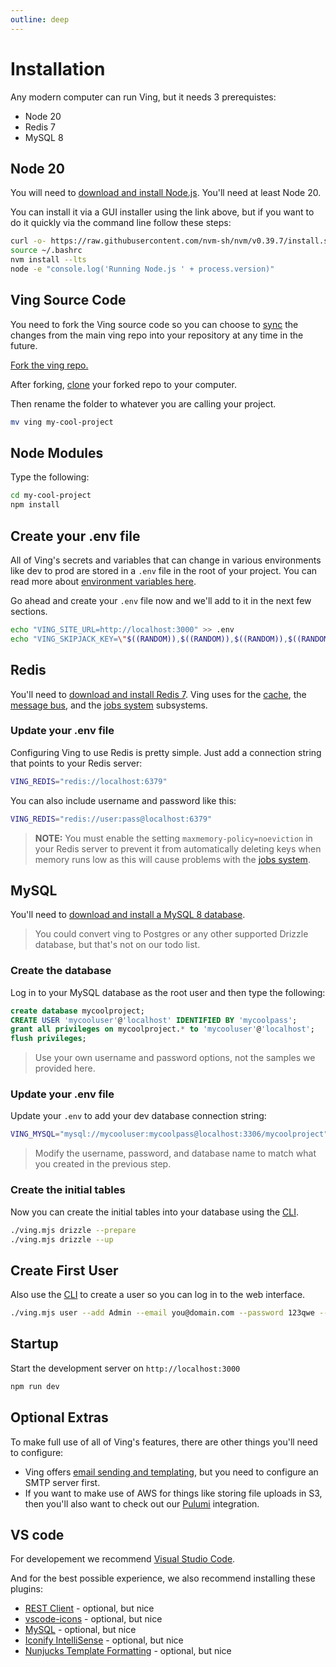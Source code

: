 ```yaml
---
outline: deep
---
```

# Installation

Any modern computer can run Ving, but it needs 3 prerequistes:

- Node 20
- Redis 7
- MySQL 8

## Node 20

You will need to [download and install Node.js](https://nodejs.org/en). You'll need at least Node 20. 

You can install it via a GUI installer using the link above, but if you want to do it quickly via the command line follow these steps:

```bash
curl -o- https://raw.githubusercontent.com/nvm-sh/nvm/v0.39.7/install.sh | bash
source ~/.bashrc
nvm install --lts
node -e "console.log('Running Node.js ' + process.version)"
```

## Ving Source Code

You need to fork the Ving source code so you can choose to [sync](https://docs.github.com/en/pull-requests/collaborating-with-pull-requests/working-with-forks/syncing-a-fork) the changes from the main ving repo into your repository at any time in the future.

[Fork the ving repo.](https://github.com/plainblack/ving/fork)

After forking, [clone](https://docs.github.com/en/repositories/creating-and-managing-repositories/cloning-a-repository) your forked repo to your computer.

Then rename the folder to whatever you are calling your project.

```bash
mv ving my-cool-project
```

## Node Modules

Type the following:

```bash
cd my-cool-project
npm install
```

## Create your .env file
All of Ving's secrets and variables that can change in various environments like dev to prod are stored in a `.env` file in the root of your project. You can read more about [environment variables here](env).

Go ahead and create your `.env` file now and we'll add to it in the next few sections.

```bash
echo "VING_SITE_URL=http://localhost:3000" >> .env
echo "VING_SKIPJACK_KEY=\"$((RANDOM)),$((RANDOM)),$((RANDOM)),$((RANDOM)),$((RANDOM))\"" >> .env
```


## Redis
You'll need to [download and install Redis 7](https://redis.com/redis-enterprise-software/download-center/software/). Ving uses for the [cache](subsystems/cache), the [message bus](subsystems/messagebus), and the [jobs system](subsystems/jobs) subsystems. 


### Update your .env file

Configuring Ving to use Redis is pretty simple. Just add a connection string that points to your Redis server:

```bash
VING_REDIS="redis://localhost:6379"
```
You can also include username and password like this:
```bash
VING_REDIS="redis://user:pass@localhost:6379"
```

> **NOTE:** You must enable the setting `maxmemory-policy=noeviction` in your Redis server to prevent it from automatically deleting keys when memory runs low as this will cause problems with the [jobs system](subsystems/jobs).

## MySQL

You'll need to [download and install a MySQL 8 database](https://dev.mysql.com/downloads/mysql/).

> You could convert ving to Postgres or any other supported Drizzle database, but that's not on our todo list.

### Create the database

Log in to your MySQL database as the root user and then type the following:

```sql
create database mycoolproject;
CREATE USER 'mycooluser'@'localhost' IDENTIFIED BY 'mycoolpass';
grant all privileges on mycoolproject.* to 'mycooluser'@'localhost';
flush privileges;
```

> Use your own username and password options, not the samples we provided here.

### Update your .env file

Update your `.env` to add your dev database connection string:

```bash
VING_MYSQL="mysql://mycooluser:mycoolpass@localhost:3306/mycoolproject"
```

> Modify the username, password, and database name to match what you created in the previous step.

### Create the initial tables

Now you can create the initial tables into your database using the [CLI](subsystems/cli).

```bash
./ving.mjs drizzle --prepare
./ving.mjs drizzle --up
```

## Create First User

Also use the [CLI](subsystems/cli) to create a user so you can log in to the web interface.

```bash
./ving.mjs user --add Admin --email you@domain.com --password 123qwe --admin
```

## Startup

Start the development server on `http://localhost:3000`

```bash
npm run dev
```

## Optional Extras
To make full use of all of Ving's features, there are other things you'll need to configure:

- Ving offers [email sending and templating](subsystems/email), but you need to configure an SMTP server first.
- If you want to make use of AWS for things like storing file uploads in S3, then you'll also want to check out our [Pulumi](subsystems/pulumi) integration.


## VS code

For developement we recommend [Visual Studio Code](https://code.visualstudio.com/download).

And for the best possible experience, we also recommend installing these plugins:

 - [REST Client](https://marketplace.visualstudio.com/items?itemName=humao.rest-client) - optional, but nice
 - [vscode-icons](https://marketplace.visualstudio.com/items?itemName=vscode-icons-team.vscode-icons) - optional, but nice
 - [MySQL](https://marketplace.visualstudio.com/items?itemName=cweijan.vscode-mysql-client2) - optional, but nice
 - [Iconify IntelliSense](https://marketplace.visualstudio.com/items?itemName=antfu.iconify) - optional, but nice
 - [Nunjucks Template Formatting](https://marketplace.visualstudio.com/items?itemName=eseom.nunjucks-template) - optional, but nice
